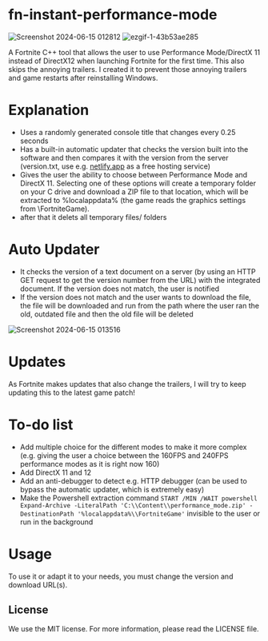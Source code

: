 # fn-instant-performance-mode
![Screenshot 2024-06-15 012812](https://github.com/kopithe/fn-instant-performance-mode/assets/166122699/b764d806-f82f-4e6f-af35-95abb30c94dd)
![ezgif-1-43b53ae285](https://github.com/kopithe/fn-instant-performance-mode/assets/166122699/597e33d3-b04d-4f17-b00b-d40c551c2727)

A Fortnite C++ tool that allows the user to use Performance Mode/DirectX 11 instead of DirectX12 when launching Fortnite for the first time. This also skips the annoying trailers. I created it to prevent those annoying trailers and game restarts after reinstalling Windows.

# Explanation 
- Uses a randomly generated console title that changes every 0.25 seconds
- Has a built-in automatic updater that checks the version built into the software and then compares it with the version from the server (version.txt, use e.g. [netlify.app](https://www.netlify.com/) as a free hosting service)
- Gives the user the ability to choose between Performance Mode and DirectX 11. Selecting one of these options will create a temporary folder on your C drive and download a ZIP file to that location, which will be extracted to %localappdata% (the game reads the graphics settings from \FortniteGame).
- after that it delets all temporary files/ folders

# Auto Updater
- It checks the version of a text document on a server (by using an HTTP GET request to get the version number from the URL) with the integrated document. If the version does not match, the user is notified
- If the version does not match and the user wants to download the file, the file will be downloaded and run from the path where the user ran the old, outdated file and then the old file will be deleted
  
![Screenshot 2024-06-15 013516](https://github.com/kopithe/fn-instant-performance-mode/assets/166122699/68ee292e-a705-4d8c-9cca-da7a9dc0857f)

# Updates
As Fortnite makes updates that also change the trailers, I will try to keep updating this to the latest game patch!

# To-do list
- Add multiple choice for the different modes to make it more complex (e.g. giving the user a choice between the 160FPS and 240FPS performance modes as it is right now 160)
- Add DirectX 11 and 12
- Add an anti-debugger to detect e.g. HTTP debugger (can be used to bypass the automatic updater, which is extremely easy)
- Make the Powershell extraction command `START /MIN /WAIT powershell Expand-Archive -LiteralPath 'C:\\Content\\performance_mode.zip' -DestinationPath '%localappdata%\\FortniteGame'` invisible to the user or run in the background

# Usage
To use it or adapt it to your needs, you must change the version and download URL(s).


<!-- LICENSE -->
## License

We use the MIT license. For more information, please read the LICENSE file.
